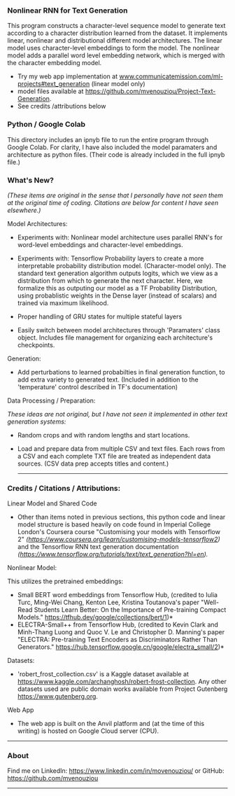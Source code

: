 ### Nonlinear RNN for Text Generation

This program constructs a character-level sequence model to generate text according to a character distribution learned from the dataset. It implements linear, nonlinear and distributional different model architectures. The linear model uses character-level embeddings to form the model. The nonlinear model adds a parallel word level embedding network, which is merged with the character embedding model.

- Try my web app implementation at www.communicatemission.com/ml-projects#text_generation (linear model only)
- model files available at https://github.com/mvenouziou/Project-Text-Generation.
- See credits /attributions below

### Python / Google Colab
This directory includes an ipnyb file to run the entire program through Google Colab. For clarity, I have also included the model paramaters and architecture as python files. (Their code is already included in the full ipnyb file.)


### What's New? 
*(These items are original in the sense that I personally have not seen them at the original time of coding. Citations are below for content I have seen elsewhere.)*

Model Architectures:

- Experiments with: Nonlinear model architecture uses parallel RNN's for word-level embeddings and character-level embeddings. 

- Experiments with: Tensorflow Probability layers to create a more interpretable probability distribution model. (Character-model only). The standard text generation algorithm outputs logits, which we view as a distribution from which to generate the next character. Here, we formalize this as outputing our model as a TF Probability Distribution, using probablistic weights in the Dense layer (instead of scalars) and trained via maximum likelihood. 

- Proper handling of GRU states for multiple stateful layers

- Easily switch between model architectures through 'Paramaters' class object. Includes file management for organizing each architecture's checkpoints.


Generation:

- Add perturbations to learned probabilties in final generation function, to add extra variety to generated text.  (Included in addition to the 'temperature' control described in TF's documentation)

Data Processing / Preparation:

*These ideas are not original, but I have not seen it implemented in other text generation systems:*

- Random crops and with random lengths and start locations. 

- Load and prepare data from multiple CSV and text files. Each rows from a CSV and each complete TXT file are treated as independent data sources. (CSV data prep accepts titles and content.) 
        
    

    ---
### Credits / Citations / Attributions:

Linear Model and Shared Code

- Other than items noted in previous sections, this python code and linear model structure is based heavily on code found in Imperial College London's Coursera course "Customising your models with Tensorflow 2" *(https://www.coursera.org/learn/customising-models-tensorflow2)* and the Tensorflow RNN text generation documentation *(https://www.tensorflow.org/tutorials/text/text_generation?hl=en).*

Nonlinear Model:

This utilizes the pretrained embeddings:

- Small BERT word embeddings from Tensorflow Hub, (credited to Iulia Turc, Ming-Wei Chang, Kenton Lee, Kristina Toutanova's paper "Well-Read Students Learn Better: On the Importance of Pre-training Compact Models." https://tfhub.dev/google/collections/bert/1)*
- ELECTRA-Small++ from Tensorflow Hub, (credited to Kevin Clark and Minh-Thang Luong and Quoc V. Le and Christopher D. Manning's paper "ELECTRA: Pre-training Text Encoders as Discriminators Rather Than Generators." https://hub.tensorflow.google.cn/google/electra_small/2)*

Datasets:

- 'robert_frost_collection.csv' is a Kaggle dataset available at https://www.kaggle.com/archanghosh/robert-frost-collection. Any other datasets used are public domain works available from Project Gutenberg https://www.gutenberg.org.



Web App

- The web app is built on the Anvil platform and (at the time of this writing) is hosted on Google Cloud server (CPU).


---
### About

Find me on LinkedIn: https://www.linkedin.com/in/movenouziou/ or GitHub: https://github.com/mvenouziou

---
